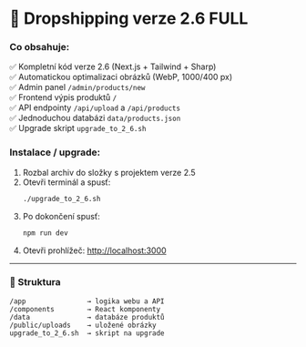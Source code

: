 # 🚀 Dropshipping verze 2.6 FULL

### Co obsahuje:
✅ Kompletní kód verze 2.6 (Next.js + Tailwind + Sharp)  
✅ Automatickou optimalizaci obrázků (WebP, 1000/400 px)  
✅ Admin panel `/admin/products/new`  
✅ Frontend výpis produktů `/`  
✅ API endpointy `/api/upload` a `/api/products`  
✅ Jednoduchou databázi `data/products.json`  
✅ Upgrade skript `upgrade_to_2_6.sh`  

### Instalace / upgrade:
1. Rozbal archiv do složky s projektem verze 2.5  
2. Otevři terminál a spusť:
   ```bash
   ./upgrade_to_2_6.sh
   ```
3. Po dokončení spusť:
   ```bash
   npm run dev
   ```
4. Otevři prohlížeč: [http://localhost:3000](http://localhost:3000)

---

### 📁 Struktura
```
/app               → logika webu a API
/components        → React komponenty
/data              → databáze produktů
/public/uploads    → uložené obrázky
upgrade_to_2_6.sh  → skript na upgrade
```
